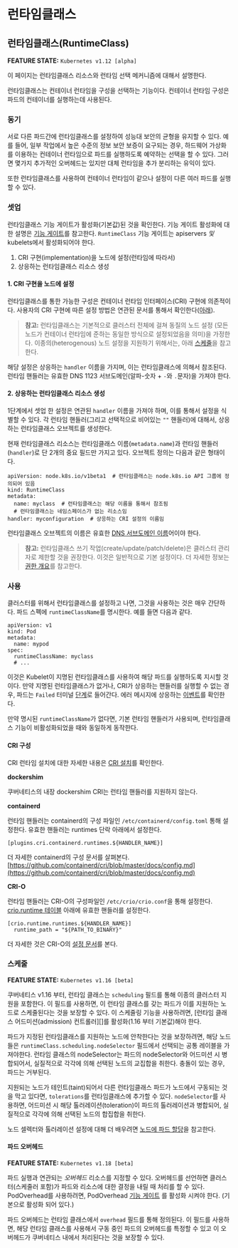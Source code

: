 # 런타임클래스

## 런타임클래스\(RuntimeClass\)

**FEATURE STATE:** `Kubernetes v1.12 [alpha]`

이 페이지는 런타임클래스 리소스와 런타임 선택 메커니즘에 대해서 설명한다.

런타임클래스는 컨테이너 런타임을 구성을 선택하는 기능이다. 컨테이너 런타임 구성은 파드의 컨테이너를 실행하는데 사용된다.

### 동기 <a id="&#xB3D9;&#xAE30;"></a>

서로 다른 파드간에 런타임클래스를 설정하여 성능대 보안의 균형을 유지할 수 있다. 예를 들어, 일부 작업에서 높은 수준의 정보 보안 보증이 요구되는 경우, 하드웨어 가상화를 이용하는 컨테이너 런타임으로 파드를 실행하도록 예약하는 선택을 할 수 있다. 그러면 몇가지 추가적인 오버헤드는 있지만 대체 런타임을 추가 분리하는 유익이 있다.

또한 런타임클래스를 사용하여 컨테이너 런타임이 같으나 설정이 다른 여러 파드를 실행할 수 있다.

### 셋업 <a id="&#xC14B;&#xC5C5;"></a>

런타임클래스 기능 게이트가 활성화\(기본값\)된 것을 확인한다. 기능 게이트 활성화에 대한 설명은 [기능 게이트](https://kubernetes.io/docs/reference/command-line-tools-reference/feature-gates/)를 참고한다. `RuntimeClass` 기능 게이트는 apiservers _및_ kubelets에서 활성화되어야 한다.

1. CRI 구현\(implementation\)을 노드에 설정\(런타임에 따라서\)
2. 상응하는 런타임클래스 리소스 생성

#### 1. CRI 구현을 노드에 설정 <a id="1-cri-&#xAD6C;&#xD604;&#xC744;-&#xB178;&#xB4DC;&#xC5D0;-&#xC124;&#xC815;"></a>

런타임클래스를 통한 가능한 구성은 컨테이너 런타임 인터페이스\(CRI\) 구현에 의존적이다. 사용자의 CRI 구현에 따른 설정 방법은 연관된 문서를 통해서 확인한다\([아래](https://kubernetes.io/ko/docs/concepts/containers/runtime-class/#cri-configuration)\).

> **참고:** 런타임클래스는 기본적으로 클러스터 전체에 걸쳐 동질의 노드 설정 \(모든 노드가 컨테이너 런타임에 준하는 동일한 방식으로 설정되었음을 의미\)을 가정한다. 이종의\(heterogenous\) 노드 설정을 지원하기 위해서는, 아래 [스케줄](https://kubernetes.io/ko/docs/concepts/containers/runtime-class/#%EC%8A%A4%EC%BC%80%EC%A4%84)을 참고한다.

해당 설정은 상응하는 `handler` 이름을 가지며, 이는 런타임클래스에 의해서 참조된다. 런타임 핸들러는 유효한 DNS 1123 서브도메인\(알파-숫자 + `-`와 `.`문자\)을 가져야 한다.

#### 2. 상응하는 런타임클래스 리소스 생성 <a id="2-&#xC0C1;&#xC751;&#xD558;&#xB294;-&#xB7F0;&#xD0C0;&#xC784;&#xD074;&#xB798;&#xC2A4;-&#xB9AC;&#xC18C;&#xC2A4;-&#xC0DD;&#xC131;"></a>

1단계에서 셋업 한 설정은 연관된 `handler` 이름을 가져야 하며, 이를 통해서 설정을 식별할 수 있다. 각 런타임 핸들러\(그리고 선택적으로 비어있는 `""` 핸들러\)에 대해서, 상응하는 런타임클래스 오브젝트를 생성한다.

현재 런타임클래스 리소스는 런타임클래스 이름\(`metadata.name`\)과 런타임 핸들러 \(`handler`\)로 단 2개의 중요 필드만 가지고 있다. 오브젝트 정의는 다음과 같은 형태이다.

```text
apiVersion: node.k8s.io/v1beta1  # 런타임클래스는 node.k8s.io API 그룹에 정의되어 있음
kind: RuntimeClass
metadata:
  name: myclass  # 런타임클래스는 해당 이름을 통해서 참조됨
  # 런타임클래스는 네임스페이스가 없는 리소스임
handler: myconfiguration  # 상응하는 CRI 설정의 이름임
```

런타임클래스 오브젝트의 이름은 유효한 [DNS 서브도메인 이름](https://kubernetes.io/ko/docs/concepts/overview/working-with-objects/names/#dns-%EC%84%9C%EB%B8%8C%EB%8F%84%EB%A9%94%EC%9D%B8-%EC%9D%B4%EB%A6%84)어이야 한다.

> **참고:** 런타임클래스 쓰기 작업\(create/update/patch/delete\)은 클러스터 관리자로 제한할 것을 권장한다. 이것은 일반적으로 기본 설정이다. 더 자세한 정보는 [권한 개요](https://kubernetes.io/docs/reference/access-authn-authz/authorization/)를 참고한다.

### 사용 <a id="&#xC0AC;&#xC6A9;"></a>

클러스터를 위해서 런타임클래스를 설정하고 나면, 그것을 사용하는 것은 매우 간단하다. 파드 스펙에 `runtimeClassName`를 명시한다. 예를 들면 다음과 같다.

```text
apiVersion: v1
kind: Pod
metadata:
  name: mypod
spec:
  runtimeClassName: myclass
  # ...
```

이것은 Kubelet이 지명된 런타임클래스를 사용하여 해당 파드를 실행하도록 지시할 것이다. 만약 지명된 런타임클래스가 없거나, CRI가 상응하는 핸들러를 실행할 수 없는 경우, 파드는 `Failed` 터미널 [단계](https://kubernetes.io/ko/docs/concepts/workloads/pods/pod-lifecycle/#%ED%8C%8C%EB%93%9C%EC%9D%98-%EB%8B%A8%EA%B3%84-phase)로 들어간다. 에러 메시지에 상응하는 [이벤트](https://kubernetes.io/docs/tasks/debug-application-cluster/debug-application-introspection/)를 확인한다.

만약 명시된 `runtimeClassName`가 없다면, 기본 런타임 핸들러가 사용되며, 런타임클래스 기능이 비활성화되었을 때와 동일하게 동작한다.

#### CRI 구성 <a id="cri-configuration"></a>

CRI 런타임 설치에 대한 자세한 내용은 [CRI 설치](https://kubernetes.io/ko/docs/setup/production-environment/container-runtimes/)를 확인한다.

**dockershim**

쿠버네티스의 내장 dockershim CRI는 런타임 핸들러를 지원하지 않는다.

**containerd**

런타임 핸들러는 containerd의 구성 파일인 `/etc/containerd/config.toml` 통해 설정한다. 유효한 핸들러는 runtimes 단락 아래에서 설정한다.

```text
[plugins.cri.containerd.runtimes.${HANDLER_NAME}]
```

더 자세한 containerd의 구성 문서를 살펴본다. [https://github.com/containerd/cri/blob/master/docs/config.md](https://github.com/containerd/cri/blob/master/docs/config.md)

**CRI-O**

런타임 핸들러는 CRI-O의 구성파일인 `/etc/crio/crio.conf`을 통해 설정한다. [crio.runtime 테이블](https://github.com/cri-o/cri-o/blob/master/docs/crio.conf.5.md#crioruntime-table) 아래에 유효한 핸들러를 설정한다.

```text
[crio.runtime.runtimes.${HANDLER_NAME}]
  runtime_path = "${PATH_TO_BINARY}"
```

더 자세한 것은 CRI-O의 [설정 문서](https://raw.githubusercontent.com/cri-o/cri-o/9f11d1d/docs/crio.conf.5.md)를 본다.

### 스케줄 <a id="&#xC2A4;&#xCF00;&#xC904;"></a>

**FEATURE STATE:** `Kubernetes v1.16 [beta]`

쿠버네티스 v1.16 부터, 런타임 클래스는 `scheduling` 필드를 통해 이종의 클러스터 지원을 포함한다. 이 필드를 사용하면, 이 런타임 클래스를 갖는 파드가 이를 지원하는 노드로 스케줄된다는 것을 보장할 수 있다. 이 스케줄링 기능을 사용하려면, \[런타임 클래스 어드미션\(admission\) 컨트롤러\]\[\]를 활성화\(1.16 부터 기본값\)해야 한다.

파드가 지정된 런타임클래스를 지원하는 노드에 안착한다는 것을 보장하려면, 해당 노드들은 `runtimeClass.scheduling.nodeSelector` 필드에서 선택되는 공통 레이블을 가져야한다. 런타임 클래스의 nodeSelector는 파드의 nodeSelector와 어드미션 시 병합되어서, 실질적으로 각각에 의해 선택된 노드의 교집합을 취한다. 충돌이 있는 경우, 파드는 거부된다.

지원되는 노드가 테인트\(taint\)되어서 다른 런타임클래스 파드가 노드에서 구동되는 것을 막고 있다면, `tolerations`를 런타임클래스에 추가할 수 있다. `nodeSelector`를 사용하면, 어드미션 시 해당 톨러레이션\(toleration\)이 파드의 톨러레이션과 병합되어, 실질적으로 각각에 의해 선택된 노드의 합집합을 취한다.

노드 셀렉터와 톨러레이션 설정에 대해 더 배우려면 [노드에 파드 할당](https://kubernetes.io/ko/docs/concepts/scheduling-eviction/assign-pod-node/)을 참고한다.

#### 파드 오버헤드 <a id="&#xD30C;&#xB4DC;-&#xC624;&#xBC84;&#xD5E4;&#xB4DC;"></a>

**FEATURE STATE:** `Kubernetes v1.18 [beta]`

파드 실행과 연관되는 _오버헤드_ 리소스를 지정할 수 있다. 오버헤드를 선언하면 클러스터\(스케줄러 포함\)가 파드와 리소스에 대한 결정을 내릴 때 처리를 할 수 있다. PodOverhead를 사용하려면, PodOverhead [기능 게이트](https://kubernetes.io/docs/reference/command-line-tools-reference/feature-gates/) 를 활성화 시켜야 한다. \(기본으로 활성화 되어 있다.\)

파드 오버헤드는 런타임 클래스에서 `overhead` 필드를 통해 정의된다. 이 필드를 사용하면, 해당 런타임 클래스를 사용해서 구동 중인 파드의 오버헤드를 특정할 수 있고 이 오버헤드가 쿠버네티스 내에서 처리된다는 것을 보장할 수 있다.

